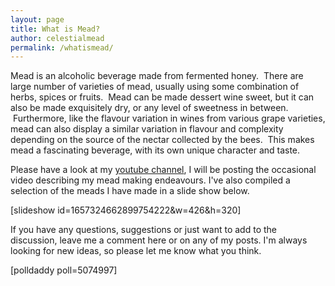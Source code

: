 ```yaml
---
layout: page
title: What is Mead?
author: celestialmead
permalink: /whatismead/
---
```


<p>Mead is an alcoholic beverage made from fermented honey.  There are large number of varieties of mead, usually using some combination of herbs, spices or fruits.  Mead can be made dessert wine sweet, but it can also be made exquisitely dry, or any level of sweetness in between.  Furthermore, like the flavour variation in wines from various grape varieties, mead can also display a similar variation in flavour and complexity depending on the source of the nectar collected by the bees.  This makes mead a fascinating beverage, with its own unique character and taste.</p>
<p>Please have a look at my <a href="http://www.youtube.com/user/ccapo1" target="_blank">youtube channel</a>, I will be posting the occasional video describing my mead making endeavours. I've also compiled a selection of the meads I have made in a slide show below.</p>
<div>
<div>
<p>[slideshow id=1657324662899754222&amp;w=426&amp;h=320]</p>
<p>If you have any questions, suggestions or just want to add to the discussion, leave me a comment here or on any of my posts. I'm always looking for new ideas, so please let me know what you think.</p>
<p>[polldaddy poll=5074997]</p>
</div>
</div>
